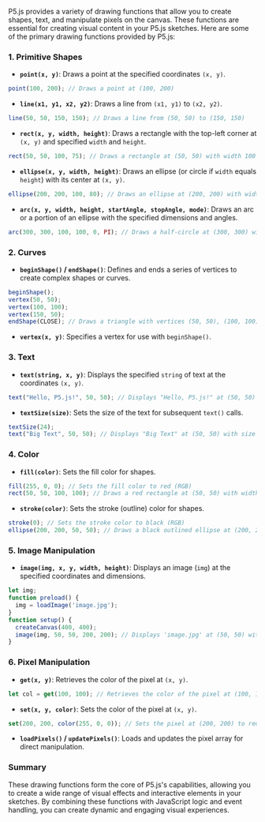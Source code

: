P5.js provides a variety of drawing functions that allow you to create shapes, text, and manipulate pixels on the canvas. These functions are essential for creating visual content in your P5.js sketches. Here are some of the primary drawing functions provided by P5.js:

### 1. Primitive Shapes

- **`point(x, y)`**: Draws a point at the specified coordinates `(x, y)`.

```javascript
point(100, 200); // Draws a point at (100, 200)
```

- **`line(x1, y1, x2, y2)`**: Draws a line from `(x1, y1)` to `(x2, y2)`.

```javascript
line(50, 50, 150, 150); // Draws a line from (50, 50) to (150, 150)
```

- **`rect(x, y, width, height)`**: Draws a rectangle with the top-left corner at `(x, y)` and specified `width` and `height`.

```javascript
rect(50, 50, 100, 75); // Draws a rectangle at (50, 50) with width 100 and height 75
```

- **`ellipse(x, y, width, height)`**: Draws an ellipse (or circle if `width` equals `height`) with its center at `(x, y)`.

```javascript
ellipse(200, 200, 100, 80); // Draws an ellipse at (200, 200) with width 100 and height 80
```

- **`arc(x, y, width, height, startAngle, stopAngle, mode)`**: Draws an arc or a portion of an ellipse with the specified dimensions and angles.

```javascript
arc(300, 300, 100, 100, 0, PI); // Draws a half-circle at (300, 300) with radius 50
```

### 2. Curves

- **`beginShape()` / `endShape()`**: Defines and ends a series of vertices to create complex shapes or curves.

```javascript
beginShape();
vertex(50, 50);
vertex(100, 100);
vertex(150, 50);
endShape(CLOSE); // Draws a triangle with vertices (50, 50), (100, 100), (150, 50)
```

- **`vertex(x, y)`**: Specifies a vertex for use with `beginShape()`.

### 3. Text

- **`text(string, x, y)`**: Displays the specified `string` of text at the coordinates `(x, y)`.

```javascript
text("Hello, P5.js!", 50, 50); // Displays "Hello, P5.js!" at (50, 50)
```

- **`textSize(size)`**: Sets the size of the text for subsequent `text()` calls.

```javascript
textSize(24);
text("Big Text", 50, 50); // Displays "Big Text" at (50, 50) with size 24
```

### 4. Color

- **`fill(color)`**: Sets the fill color for shapes.

```javascript
fill(255, 0, 0); // Sets the fill color to red (RGB)
rect(50, 50, 100, 100); // Draws a red rectangle at (50, 50) with width 100 and height 100
```

- **`stroke(color)`**: Sets the stroke (outline) color for shapes.

```javascript
stroke(0); // Sets the stroke color to black (RGB)
ellipse(200, 200, 50, 50); // Draws a black outlined ellipse at (200, 200) with width 50 and height 50
```

### 5. Image Manipulation

- **`image(img, x, y, width, height)`**: Displays an image (`img`) at the specified coordinates and dimensions.

```javascript
let img;
function preload() {
  img = loadImage('image.jpg');
}
function setup() {
  createCanvas(400, 400);
  image(img, 50, 50, 200, 200); // Displays 'image.jpg' at (50, 50) with width 200 and height 200
}
```

### 6. Pixel Manipulation

- **`get(x, y)`**: Retrieves the color of the pixel at `(x, y)`.

```javascript
let col = get(100, 100); // Retrieves the color of the pixel at (100, 100)
```

- **`set(x, y, color)`**: Sets the color of the pixel at `(x, y)`.

```javascript
set(200, 200, color(255, 0, 0)); // Sets the pixel at (200, 200) to red (RGB)
```

- **`loadPixels()` / `updatePixels()`**: Loads and updates the pixel array for direct manipulation.

### Summary

These drawing functions form the core of P5.js's capabilities, allowing you to create a wide range of visual effects and interactive elements in your sketches. By combining these functions with JavaScript logic and event handling, you can create dynamic and engaging visual experiences.
